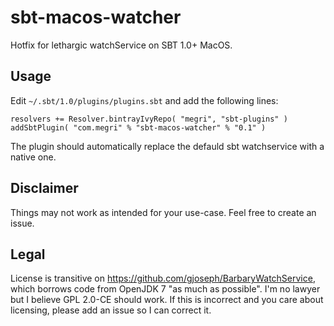 # sbt-macos-watcher

Hotfix for lethargic watchService on SBT 1.0+ MacOS.

## Usage

Edit `~/.sbt/1.0/plugins/plugins.sbt` and add the following lines:

```
resolvers += Resolver.bintrayIvyRepo( "megri", "sbt-plugins" )
addSbtPlugin( "com.megri" % "sbt-macos-watcher" % "0.1" )
```

The plugin should automatically replace the defauld sbt watchservice with a native one.

## Disclaimer

Things may not work as intended for your use-case. Feel free to create an issue.

## Legal

License is transitive on https://github.com/gjoseph/BarbaryWatchService, which borrows code from OpenJDK 7 "as much as possible". I'm no lawyer but I believe GPL 2.0-CE should work. If this is incorrect and you care about licensing, please add an issue so I can correct it.

